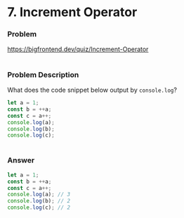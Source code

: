 # 7. Increment Operator

### Problem

https://bigfrontend.dev/quiz/Increment-Operator

#

### Problem Description

What does the code snippet below output by `console.log`?

```js
let a = 1;
const b = ++a;
const c = a++;
console.log(a);
console.log(b);
console.log(c);
```

#

### Answer

```js
let a = 1;
const b = ++a;
const c = a++;
console.log(a); // 3
console.log(b); // 2
console.log(c); // 2
```
